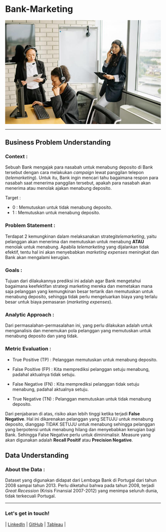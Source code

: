 # Bank-Marketing

![](https://github.com/baressiym/Bank-Marketing/blob/main/telemarketing.jpg)

---
## Business Problem Understanding


### Context :
Sebuah Bank mengajak para nasabah untuk menabung deposito di Bank tersebut dengan cara melakukan *campaign* lewat panggilan telepon (*telemarketing*). Untuk itu, Bank ingin mencari tahu bagaimana respon para nasabah saat menerima panggilan tersebut, apakah para nasabah akan menerima atau menolak ajakan menabung deposito.

Target :
- 0 : Memutuskan untuk tidak menabung deposito. 
- 1 : Memutuskan untuk menabung deposito.


### Problem Statement :
Terdapat 2 kemungkinan dalam melaksanakan strategi*telemarketing*, yaitu pelanggan akan menerima dan memutuskan untuk menabung **ATAU** menolak untuk menabung. Apabila *telemarketing* yang dijalankan tidak efektif, tentu hal ini akan menyebabkan *marketing expenses* meningkat dan Bank akan mengalami kerugian.


### Goals :
Tujuan dari dilakukannya prediksi ini adalah agar Bank mengetahui bagaimana keefektifan strategi marketing mereka dan memetakan mana saja pelanggan yang kemungkinan besar tertarik dan memutuskan untuk menabung deposito, sehingga tidak perlu mengeluarkan biaya yang terlalu besar untuk biaya pemasaran (*marketing expenses*).


### Analytic Approach :
Dari permasalahan-permasalahan ini, yang perlu dilakukan adalah untuk menganalisis dan menemukan pola pelanggan yang memutuskan untuk menabung deposito dan yang tidak.


### Metric Evaluation :
- True Positive (TP) : Pelanggan memutuskan untuk menabung deposito.

- False Positive (FP) : Kita memprediksi pelanggan setuju menabung, padahal aktualnya tidak setuju.

- False Negative (FN) : Kita memprediksi pelanggan tidak setuju menabung, padahal aktualnya setuju.

- True Negative (TN) : Pelanggan memutuskan untuk tidak menabung deposito.


Dari penjabaran di atas, risiko akan lebih tinggi ketika terjadi **False Negative**. Hal ini dikarenakan pelanggan yang SETUJU untuk menabung deposito, dianggap TIDAK SETUJU untuk menabung sehingga pelanggan yang berpotensi untuk menabung hilang dan menyebabkan kerugian bagi Bank. Sehingga False Negative perlu untuk diminimalisir. Measure yang akan digunakan adalah **Recall Positif** atau **Precision Negative**.



## Data Understanding


### About the Data :
Dataset yang digunakan didapat dari Lembaga Bank di Portugal dari tahun 2008 sampai tahun 2013. Perlu diketahui bahwa pada tahun 2008, terjadi *Great Recession* (Krisis Finansial 2007-2012) yang menimpa seluruh dunia, tidak terkecuali Portugal.





---

### Let's get in touch!

|  [LinkedIn](https://www.linkedin.com/in/baressi/)  |  [GitHub](https://github.com/baressiym)  | [Tableau](https://public.tableau.com/app/profile/baressi.yehezkiel) |
